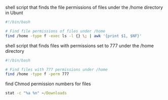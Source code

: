 shell script that finds the file permissions of files under the /home directory in Ubunt

```bash
#!/bin/bash

# Find file permissions of files under /home
find /home -type f -exec ls -l {} \; | awk '{print $1, $NF}'
```
shell script that finds files with permissions set to 777 under the /home directory

```bash
#!/bin/bash

# Find files with 777 permissions under /home
find /home -type f -perm 777
```
find Chmod permission numbers for files

```cmd
stat -c "%a %n" ~/Downloads
```


